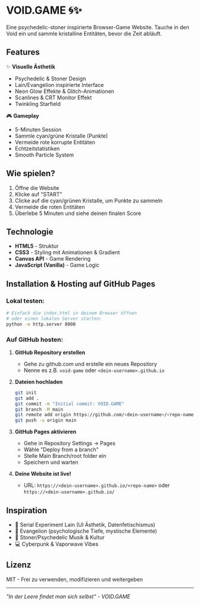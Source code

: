 # VOID.GAME 🌀✨

Eine psychedelic-stoner inspirierte Browser-Game Website. Tauche in den Void ein und sammle kristalline Entitäten, bevor die Zeit abläuft.

## Features

✨ **Visuelle Ästhetik**
- Psychedelic & Stoner Design
- Lain/Evangelion inspirierte Interface
- Neon Glow Effekte & Glitch-Animationen
- Scanlines & CRT Monitor Effekt
- Twinkling Starfield

🎮 **Gameplay**
- 5-Minuten Session
- Sammle cyan/grüne Kristalle (Punkte)
- Vermeide rote korrupte Entitäten
- Echtzeitstatistiken
- Smooth Particle System

## Wie spielen?

1. Öffne die Website
2. Klicke auf "START"
3. Clicke auf die cyan/grünen Kristalle, um Punkte zu sammeln
4. Vermeide die roten Entitäten
5. Überlebe 5 Minuten und siehe deinen finalen Score

## Technologie

- **HTML5** - Struktur
- **CSS3** - Styling mit Animationen & Gradient
- **Canvas API** - Game Rendering
- **JavaScript (Vanilla)** - Game Logic

## Installation & Hosting auf GitHub Pages

### Lokal testen:
```bash
# Einfach die index.html in deinem Browser öffnen
# oder einen lokalen Server starten:
python -m http.server 8000
```

### Auf GitHub hosten:

1. **GitHub Repository erstellen**
   - Gehe zu github.com und erstelle ein neues Repository
   - Nenne es z.B. `void-game` oder `<dein-username>.github.io`

2. **Dateien hochladen**
   ```bash
   git init
   git add .
   git commit -m "Initial commit: VOID.GAME"
   git branch -M main
   git remote add origin https://github.com/<dein-username>/<repo-name>.git
   git push -u origin main
   ```

3. **GitHub Pages aktivieren**
   - Gehe in Repository Settings → Pages
   - Wähle "Deploy from a branch"
   - Stelle Main Branch/root folder ein
   - Speichern und warten

4. **Deine Website ist live!**
   - URL: `https://<dein-username>.github.io/<repo-name>` oder `https://<dein-username>.github.io/`

## Inspiration

- 🎨 Serial Experiment Lain (UI Ästhetik, Datenfetischismus)
- 🔮 Evangelion (psychologische Tiefe, mystische Elemente)
- 🌌 Stoner/Psychedelic Musik & Kultur
- 💻 Cyberpunk & Vaporwave Vibes

## Lizenz

MIT - Frei zu verwenden, modifizieren und weitergeben

---

*"In der Leere findet man sich selbst" - VOID.GAME*
